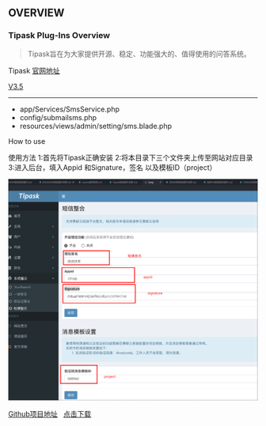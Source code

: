 ## OVERVIEW

### Tipask Plug-Ins Overview

>Tipask旨在为大家提供开源、稳定、功能强大的、值得使用的问答系统。

Tipask  [官网地址](https://www.tipask.com/)

[V3.5](https://github.com/submail-developers/tipask_sms/archive/master.zip)

------
-	app/Services/SmsService.php
-	config/submailsms.php
-	resources/views/admin/setting/sms.blade.php


How to use

使用方法
    1:首先将Tipask正确安装
    2:将本目录下三个文件夹上传至网站对应目录
    3:进入后台，填入Appid 和Signature，签名 以及模板ID（project）

![Submail](./markdown/1.png)

[Github项目地址](https://github.com/submail-developers/tipask_sms)&nbsp;&nbsp;&nbsp;[点击下载](https://github.com/submail-developers/tipask_sms/archive/master.zip)

